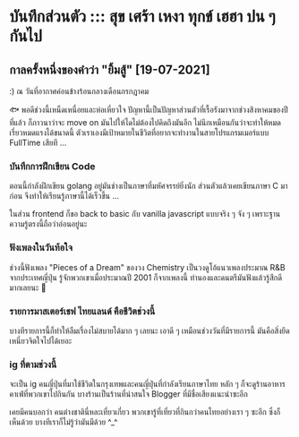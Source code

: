 # บันทึกส่วนตัว ::: สุข เศร้า เหงา ทุกข์ เฮฮา ปน ๆ กันไป

## กาลครั้งหนึ่งของคำว่า "ยิ้มสู้" [19-07-2021]

:) ณ วันที่อากาศค่อนข้างร้อนกลางเดือนกรกฎาคม

:fish: พอดีช่วงนี้เหน็ดเหนื่อยและห่อเหี่ยวใจ ปัญหานี้เป็นปัญหาส่วนตัวที่เรื้อรังมาจากช่วงสิงหาคมของปีที่แล้ว ก็ภาวนาว่าจะ move on มันไปให้ไดไม่ต้องไปคิดถึงมันอีก ไม่นึกเหมือนกันว่าจะทำให้หมดเรี่ยวหมดแรงได้ขนาดนี้ ตัวเราเองมีเป้าหมายในชีวิตที่อยากจะทำงานในสายโปรแกรมเมอร์แบบ FullTime เสียที ...


### บันทึกการฝึกเขียน Code
ตอนนี้กำลังฝึกเขียน golang อยู่มันช่างเป็นภาษาที่มหัศจรรย์ยิ่งนัก ส่วนตัวแล้วเคยเขียนภาษา C มาก่อน จึงทำให้เรียนรู้ภาษานี้ได้เร็วขึ้น ...

ในส่วน frontend ก็ขอ back to basic กับ vanilla javascript แบบจริง ๆ จัง ๆ เพราะฐานความรู้ตรงนี้ถือว่าอ่อนอยู่นะ 

### ฟังเพลงในวันท้อใจ
ช่วงนี้ฟังเพลง "Pieces of a Dream" ของวง Chemistry เป็นวงดูโอ้แนวเพลงประมาณ R&B จากประเทศญี่ปุ่น รู้จักพวกเขาเมื่อประมาณปี 2001 ก็จากเพลงนี้ ทำนองและดนตรีมันฟังแล้วรู้สึกดีมากเลยนะ :musical_score: 

### รายการมาสเตอร์เชฟ ไทยแลนด์ คือชีวิตช่วงนี้
บางทีรายการนี้ก็ทำให้ลืมเรื่องไม่สบายได้มาก ๆ เลยนะ เอาดี ๆ เหมือนช่วงวันที่มีรายการนี้ มันคือสิ่งยึดเหนี่ยวจิตใจไปได้เยอะ 

### ig ที่ตามช่วงนี้
จะเป็น ig คนญี่ปุ่นที่มาใช้ชีวิตในกรุงเทพและคนญี่ปุ่นที่กำลังเรียนภาษาไทย หลัก ๆ ก็จะดูร้านอาหาร คาเฟ่ที่พวกเขาไปกินกัน บางร้านเป็นร้านที่น่าสนใจ Blogger ที่มีชื่อเสียงแนะนำซะอีก 

เคยมีคนบอกว่า คนต่างชาตินี่หละเที่ยวเกี่ยว พวกเขารู้ที่เที่ยวที่กินกว่าคนไทยอย่างเรา ๆ ซะอีก ซึ่งก็เห็นด้วย บางทีเราก็ไม่รู้ว่ามันมีด้วย ^_^



